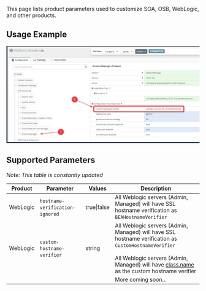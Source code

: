 This page lists product parameters used to customize SOA, OSB, WebLogic, and other products.



## Usage Example

![](img/product-parameters-01-guide.png)



## Supported Parameters

*Note: This table is constantly updated*

| Product  | Parameter                       | Values      | Description                                                  |
| -------- | ------------------------------- | ----------- | ------------------------------------------------------------ |
| WebLogic | `hostname-verification-ignored` | true\|false | All Weblogic servers (Admin, Managed) will have SSL hostname verification as `BEAHostnameVerifier` |
| WebLogic | `custom-hostname-verifier`      | string      | All Weblogic servers (Admin, Managed) will have SSL hostname verification as `CustomHostnameVerifier`<br><br>All Weblogic servers (Admin, Managed) will have [class.name](http://class.name/) as the custom hostname verifier |
|          |                                 |             | More coming soon...                                          |


